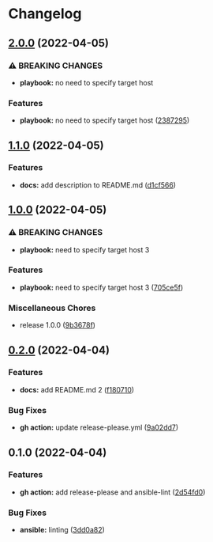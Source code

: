 # Changelog

## [2.0.0](https://www.github.com/chornberger-c2c/ansible-ping/compare/v1.1.0...v2.0.0) (2022-04-05)


### ⚠ BREAKING CHANGES

* **playbook:** no need to specify target host

### Features

* **playbook:** no need to specify target host ([2387295](https://www.github.com/chornberger-c2c/ansible-ping/commit/23872958e52430369aaa5232e607e9b187a3da38))

## [1.1.0](https://www.github.com/chornberger-c2c/ansible-ping/compare/v1.0.0...v1.1.0) (2022-04-05)


### Features

* **docs:** add description to README.md ([d1cf566](https://www.github.com/chornberger-c2c/ansible-ping/commit/d1cf566e24509bf2fda862585aa4a37d84b5d7f0))

## [1.0.0](https://www.github.com/chornberger-c2c/ansible-ping/compare/v0.2.0...v1.0.0) (2022-04-05)


### ⚠ BREAKING CHANGES

* **playbook:** need to specify target host 3

### Features

* **playbook:** need to specify target host 3 ([705ce5f](https://www.github.com/chornberger-c2c/ansible-ping/commit/705ce5fd0d27af16aee81a9c69607b7f6dbd328c))


### Miscellaneous Chores

* release 1.0.0 ([9b3678f](https://www.github.com/chornberger-c2c/ansible-ping/commit/9b3678f30ba0554d70f34d917dc5e6ad8eda4e7e))

## [0.2.0](https://www.github.com/chornberger-c2c/ansible-ping/compare/v0.1.0...v0.2.0) (2022-04-04)


### Features

* **docs:** add README.md 2 ([f180710](https://www.github.com/chornberger-c2c/ansible-ping/commit/f18071013b812432badb2fa84347c420780e4c5d))


### Bug Fixes

* **gh action:** update release-please.yml ([9a02dd7](https://www.github.com/chornberger-c2c/ansible-ping/commit/9a02dd7bb19f12b8c4d4d572f8f1937f4f0509c3))

## 0.1.0 (2022-04-04)


### Features

* **gh action:** add release-please and ansible-lint ([2d54fd0](https://www.github.com/chornberger-c2c/ansible-ping/commit/2d54fd0790e90222c1c27fd384c55ea8bc16d218))


### Bug Fixes

* **ansible:** linting ([3dd0a82](https://www.github.com/chornberger-c2c/ansible-ping/commit/3dd0a82e97543d9168e1c878a9b153ef1f01c51f))
